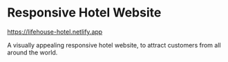 # Responsive Hotel Website
https://lifehouse-hotel.netlify.app

A visually appealing responsive hotel website, to attract customers from all around the world.
